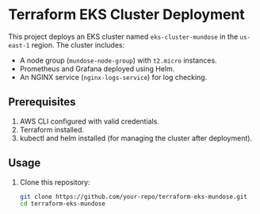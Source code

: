 # Terraform EKS Cluster Deployment

This project deploys an EKS cluster named `eks-cluster-mundose` in the `us-east-1` region. The cluster includes:
- A node group (`mundose-node-group`) with `t2.micro` instances.
- Prometheus and Grafana deployed using Helm.
- An NGINX service (`nginx-logs-service`) for log checking.

## Prerequisites
1. AWS CLI configured with valid credentials.
2. Terraform installed.
3. kubectl and helm installed (for managing the cluster after deployment).

## Usage

1. Clone this repository:
   ```bash
   git clone https://github.com/your-repo/terraform-eks-mundose.git
   cd terraform-eks-mundose

